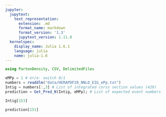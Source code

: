 ```yaml
---
jupyter:
  jupytext:
    text_representation:
      extension: .md
      format_name: markdown
      format_version: '1.3'
      jupytext_version: 1.11.0
  kernelspec:
    display_name: Julia 1.6.1
    language: julia
    name: julia-1.6
---
```


```julia
using PartonDensity, CSV, DelimitedFiles
```

```julia
eMPp = 1 # e+/e- switch 0/1
numbers = readdlm("data/HERAPDF20_NNLO_EIG_ePp.txt")
Intig = numbers[:,3] # List of integrated corss section values (429)
prediction = Get_Pred_N(Intig, eMPp); # List of expected event numbers
```

```julia
Intig[153]
```

```julia
prediction[151]
```

```julia

```
